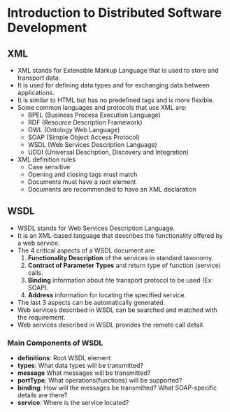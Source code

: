 # Introduction to Distributed Software Development

## XML

- XML stands for Extensible Markup Language that is used to store and transport data.
- It is used for defining data types and for exchanging data between applications.
- It is similar to HTML but has no predefined tags and is more flexible.
- Some common languages and protocols that use XML are:
  - BPEL (Business Process Execution Language)
  - RDF (Resource Description Framework)
  - OWL (Ontology Web Language)
  - SOAP (Simple Object Access Protocol)
  - WSDL (Web Services Description Language)
  - UDDI (Universal Description, Discovery and Integration)
- XML definition rules
  - Case sensitive
  - Opening and closing tags must match
  - Documents must have a root element
  - Documents are recommended to have an XML declaration

## WSDL

- WSDL stands for Web Services Description Language.
- It is an XML-based language that describes the functionality offered by a web service.
- The 4 critical aspects of a WSDL document are:
  1. **Functionality Description** of the services in standard taxonomy.
  2. **Contract of Parameter Types** and return type of function (service) calls.
  3. **Binding** information about hte transport protocol to be used (Ex: SOAP).
  4. **Address** information for locating the specified service.
- The last 3 aspects can be automatically generated.
- Web services described in WSDL can be searched and matched with the requirement.
- Web services described in WSDL provides the remote call detail.

### Main Components of WSDL

- **definitions**: Root WSDL element
- **types**: What data types will be transmitted?
- **message** What messages will be transmitted?
- **portType**: What operations(functions) will be supported?
- **binding**: How will the messages be transmitted? What SOAP-specific details are there?
- **service**: Where is the service located?

